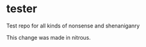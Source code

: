 tester
======

Test repo for all kinds of nonsense and shenaniganry

This change was made in nitrous.